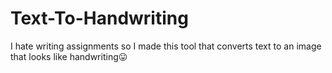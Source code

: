 # Text-To-Handwriting
I hate writing assignments so I made this tool that converts text to an image that looks like handwriting😛
